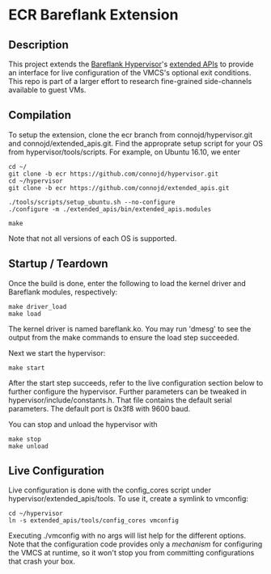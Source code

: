 # ECR Bareflank Extension

## Description

This project extends the [Bareflank Hypervisor](https://github.com/Bareflank/hypervisor)'s [extended APIs](https://github.com/Bareflank/extended_apis)
to provide an interface for live configuration of the VMCS's optional
exit conditions.  This repo is part of a larger effort to research
fine-grained side-channels available to guest VMs.

## Compilation

To setup the extension, clone the ecr branch from connojd/hypervisor.git
and connojd/extended_apis.git. Find the approprate setup script for your OS
from hypervisor/tools/scripts. For example, on Ubuntu 16.10, we enter

```
cd ~/
git clone -b ecr https://github.com/connojd/hypervisor.git
cd ~/hypervisor
git clone -b ecr https://github.com/connojd/extended_apis.git

./tools/scripts/setup_ubuntu.sh --no-configure
./configure -m ./extended_apis/bin/extended_apis.modules

make
```

Note that not all versions of each OS is supported.

## Startup / Teardown

Once the build is done, enter the following to load
the kernel driver and Bareflank modules, respectively:

```
make driver_load
make load
```

The kernel driver is named bareflank.ko.  You may run 'dmesg' to see
the output from the make commands to ensure the load step succeeded.

Next we start the hypervisor:

```
make start
```

After the start step succeeds, refer to the live configuration section
below to further configure the hypervisor.  Further parameters can
be tweaked in hypervisor/include/constants.h.  That file contains
the default serial parameters.  The default port is 0x3f8 with
9600 baud.

You can stop and unload the hypervisor with
```
make stop
make unload
```


## Live Configuration

Live configuration is done with the config_cores script under
hypervisor/extended_apis/tools.  To use it, create a symlink
to vmconfig:
```
cd ~/hypervisor
ln -s extended_apis/tools/config_cores vmconfig
```

Executing ./vmconfig with no args will list help for the different
options. Note that the configuration code provides only a *mechanism* for
configuring the VMCS at runtime, so it won't stop you from committing
configurations that crash your box.
